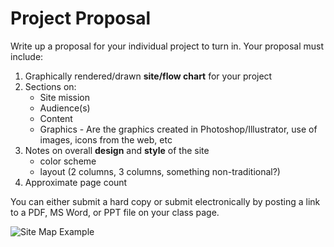 Project Proposal
================

Write up a proposal for your individual project to turn in. Your proposal must include:

1. Graphically rendered/drawn __site/flow chart__ for your project
2. Sections on:
	* Site mission
	* Audience(s)
	* Content
	* Graphics - Are the graphics created in Photoshop/Illustrator, use of images, icons from the web, etc
3. Notes on overall __design__ and __style__ of the site
	* color scheme
	* layout (2 columns, 3 columns, something non-traditional?)
4. Approximate page count

You can either submit a hard copy or submit electronically by posting a link to a PDF, MS Word, or PPT file on your class page.

![Site Map Example](http://itpwebdev.heroku.com/images/site_map.jpg)
